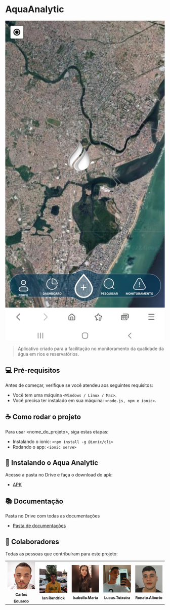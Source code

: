# AquaAnalytic

<img src="img_readme/mapa.jpg" alt="Página do mapa no aplicativo">

> Aplicativo criado para a facilitação no monitoramento da qualidade da água em rios e reservatórios.

## 💻 Pré-requisitos

Antes de começar, verifique se você atendeu aos seguintes requisitos:

* Você tem uma máquina `<Windows / Linux / Mac>`.
* Você precisa ter instalado em sua máquina: `<node.js, npm e ionic>`.

## ☕ Como rodar o projeto

Para usar <nome_do_projeto>, siga estas etapas:

* Instalando o ionic: `<npm install -g @ionic/cli>`
* Rodando o app: `<ionic serve>`

## 🚀 Instalando o **Aqua Analytic**

Acesse a pasta no Drive e faça o download do apk:

* [APK]()

## 📚 Documentação

Pasta no Drive com todas as documentações
* [Pasta de documentações](https://drive.google.com/drive/folders/1bJDFK0bhfkkxy0kluoFGEwJOTr1DsXGz?usp=sharing)


## 🤝 Colaboradores

Todas as pessoas que contribuíram para este projeto:

<table>
  <tr>
    <td align="center">
      <a href="https://github.com/KDU15">
        <img src="img_readme/cadu.jpg" width="100px;" alt="Foto do Carlos Eduardo"/><br>
        <sub>
          <b>Carlos Eduardo</b>
        </sub>
      </a>
    </td>
    <td align="center">
      <a href="https://github.com/IanTth">
        <img src="img_readme/ian.jpg" width="100px;" alt="Foto do Ian"/><br>
        <sub>
          <b>Ian Rendrick</b>
        </sub>
      </a>
    </td>
    <td align="center">
      <a href="https://github.com/isabellemaria">
        <img src="img_readme/isa.jpg" width="100px;" alt="Foto da Isabelle"/><br>
        <sub>
          <b>Isabelle Maria</b>
        </sub>
      </a>
    </td>
    <td align="center">
      <a href="https://github.com/LucasTMB">
        <img src="img_readme/lucas.jpg" width="100px;" alt="Foto do Lucas Teixeira"/><br>
        <sub>
          <b>Lucas Teixeira</b>
        </sub>
      </a>
    </td>
    <td align="center">
      <a href="https://github.com/renatofariass">
        <img src="img_readme/renato.jpg" width="100px;" alt="Foto do Renato"/><br>
        <sub>
          <b>Renato Alberto</b>
        </sub>
      </a>
    </td>
  </tr>
</table>

